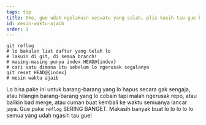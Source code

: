 ```yaml
---
tags: tip
title: Oke, gue udah ngelakuin sesuatu yang salah, plis kasih tau gue kalo git punya mesin waktu ajaib!?!
id: mesin-waktu-ajaib
order: 1
---
```


```git
git reflog
# lo bakalan liat daftar yang telah lo
# lakuin di git, di semua branch!
# masing-masing punya index HEAD@{index}
# cari satu dimana itu sebelum lo ngerusak segalanya
git reset HEAD@{index}
# mesin waktu ajaib
```

Lo bisa pake ini untuk barang-barang yang lo hapus secara gak sengaja, atau hilangin barang-barang yang lo cobain tapi malah ngerusak repo, atau balikin bad merge, atau cuman buat kembali ke waktu semuanya lancar jaya. Gue pake `reflog` SERING BANGET. Makasih banyak buat lo lo lo lo lo semua yang udah ngasih tau gue!
